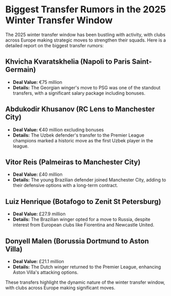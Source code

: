 # Biggest Transfer Rumors in the 2025 Winter Transfer Window

The 2025 winter transfer window has been bustling with activity, with clubs across Europe making strategic moves to strengthen their squads. Here is a detailed report on the biggest transfer rumors:

## Khvicha Kvaratskhelia (Napoli to Paris Saint-Germain)
- **Deal Value:** €75 million
- **Details:** The Georgian winger's move to PSG was one of the standout transfers, with a significant salary package including bonuses.

## Abdukodir Khusanov (RC Lens to Manchester City)
- **Deal Value:** €40 million excluding bonuses
- **Details:** The Uzbek defender's transfer to the Premier League champions marked a historic move as the first Uzbek player in the league.

## Vitor Reis (Palmeiras to Manchester City)
- **Deal Value:** £40 million
- **Details:** The young Brazilian defender joined Manchester City, adding to their defensive options with a long-term contract.

## Luiz Henrique (Botafogo to Zenit St Petersburg)
- **Deal Value:** £27.9 million
- **Details:** The Brazilian winger opted for a move to Russia, despite interest from European clubs like Fiorentina and Newcastle United.

## Donyell Malen (Borussia Dortmund to Aston Villa)
- **Deal Value:** £21.1 million
- **Details:** The Dutch winger returned to the Premier League, enhancing Aston Villa's attacking options.

These transfers highlight the dynamic nature of the winter transfer window, with clubs across Europe making significant moves.